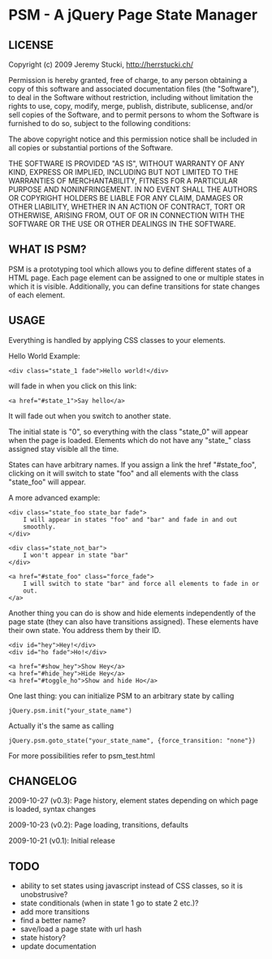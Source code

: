 PSM - A jQuery Page State Manager
=================================

LICENSE
-------

Copyright (c) 2009 Jeremy Stucki, http://herrstucki.ch/

Permission is hereby granted, free of charge, to any person obtaining
a copy of this software and associated documentation files (the
"Software"), to deal in the Software without restriction, including
without limitation the rights to use, copy, modify, merge, publish,
distribute, sublicense, and/or sell copies of the Software, and to
permit persons to whom the Software is furnished to do so, subject to
the following conditions:

The above copyright notice and this permission notice shall be
included in all copies or substantial portions of the Software.

THE SOFTWARE IS PROVIDED "AS IS", WITHOUT WARRANTY OF ANY KIND,
EXPRESS OR IMPLIED, INCLUDING BUT NOT LIMITED TO THE WARRANTIES OF
MERCHANTABILITY, FITNESS FOR A PARTICULAR PURPOSE AND
NONINFRINGEMENT. IN NO EVENT SHALL THE AUTHORS OR COPYRIGHT HOLDERS BE
LIABLE FOR ANY CLAIM, DAMAGES OR OTHER LIABILITY, WHETHER IN AN ACTION
OF CONTRACT, TORT OR OTHERWISE, ARISING FROM, OUT OF OR IN CONNECTION
WITH THE SOFTWARE OR THE USE OR OTHER DEALINGS IN THE SOFTWARE.

WHAT IS PSM?
------------

PSM is a prototyping tool which allows you to define different states of
a HTML page. Each page element can be assigned to one or multiple states
in which it is visible. Additionally, you can define transitions for state
changes of each element.

USAGE
-----

Everything is handled by applying CSS classes to your elements.

Hello World Example:

    <div class="state_1 fade">Hello world!</div>

will fade in when you click on this link:
    
    <a href="#state_1">Say hello</a>

It will fade out when you switch to another state.

The initial state is "0", so everything with the class "state_0" will
appear when the page is loaded. Elements which do not have any "state_"
class assigned stay visible all the time.

States can have arbitrary names. If you assign a link the href "#state_foo",
clicking on it will switch to state "foo" and all elements with the class
"state_foo" will appear.

A more advanced example:
    
    <div class="state_foo state_bar fade">
        I will appear in states "foo" and "bar" and fade in and out
        smoothly.
    </div>
    
    <div class="state_not_bar">
        I won't appear in state "bar"
    </div>
    
    <a href="#state_foo" class="force_fade">
        I will switch to state "bar" and force all elements to fade in or
        out.
    </a>

Another thing you can do is show and hide elements independently
of the page state (they can also have transitions assigned). These 
elements have their own state. You address them by their ID.

    <div id="hey">Hey!</div>
    <div id="ho fade">Ho!</div>
    
    <a href="#show_hey">Show Hey</a>
    <a href="#hide_hey">Hide Hey</a>
    <a href="#toggle_ho">Show and hide Ho</a>

One last thing: you can initialize PSM to an arbitrary state
by calling

    jQuery.psm.init("your_state_name")
    
Actually it's the same as calling

    jQuery.psm.goto_state("your_state_name", {force_transition: "none"})

For more possibilities refer to psm_test.html

CHANGELOG
---------

2009-10-27 (v0.3):
    Page history, element states depending on which page is loaded, syntax changes

2009-10-23 (v0.2):
    Page loading, transitions, defaults

2009-10-21 (v0.1):
    Initial release
    
TODO
----

- ability to set states using javascript instead of CSS classes, so it 
  is unobstrusive?
- state conditionals (when in state 1 go to state 2 etc.)?
- add more transitions
- find a better name?
- save/load a page state with url hash
- state history?
- update documentation